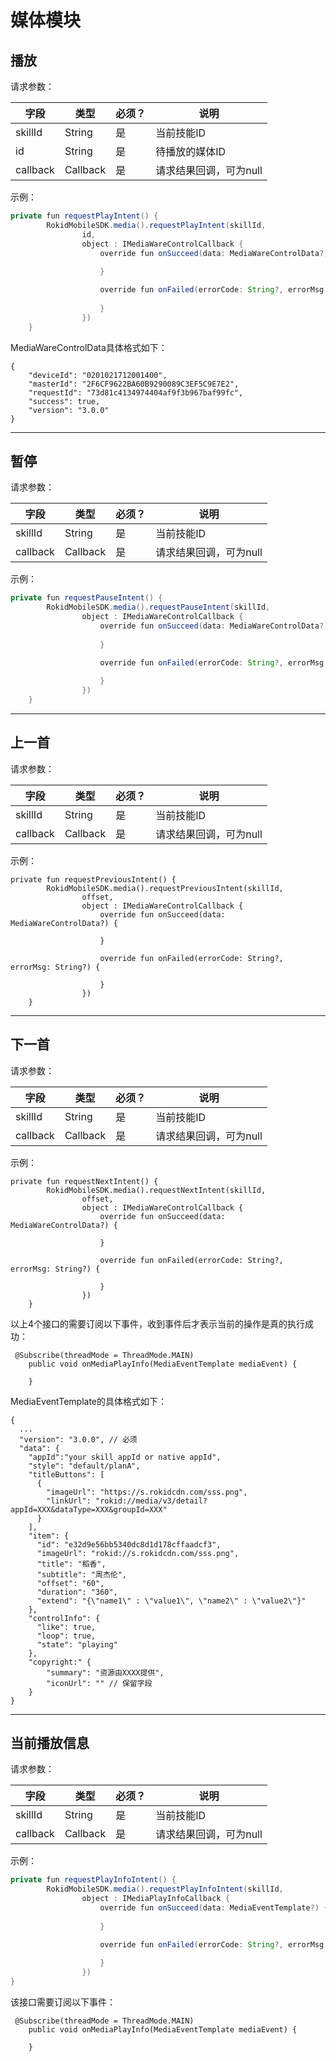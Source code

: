 # 媒体模块

## 播放

 请求参数：
 
| 字段    | 类型   | 必须？| 说明 |
| ------ | ----- | ----- | ----- |
| skillId | String | 是 | 当前技能ID |
| id | String | 是 | 待播放的媒体ID |
| callback | Callback | 是 | 请求结果回调，可为null |
示例：

```java
private fun requestPlayIntent() {
        RokidMobileSDK.media().requestPlayIntent(skillId,
                id,
                object : IMediaWareControlCallback {
                    override fun onSucceed(data: MediaWareControlData?) {
                
                    }

                    override fun onFailed(errorCode: String?, errorMsg: String?) {
                    
                    }
                })
    }
```
MediaWareControlData具体格式如下：

```
{
    "deviceId": "0201021712001400",
    "masterId": "2F6CF9622BA60B9290089C3EF5C9E7E2",
    "requestId": "73d81c4134974404af9f3b967baf99fc",
    "success": true,
    "version": "3.0.0"
}
```

---

## 暂停

 请求参数：
 
| 字段    | 类型   | 必须？| 说明 |
| ------ | ----- | ----- | ----- |
| skillId | String | 是 | 当前技能ID |
| callback | Callback | 是 | 请求结果回调，可为null |
示例：

```java
private fun requestPauseIntent() {
        RokidMobileSDK.media().requestPauseIntent(skillId,
                object : IMediaWareControlCallback {
                    override fun onSucceed(data: MediaWareControlData?) {
                
                    }

                    override fun onFailed(errorCode: String?, errorMsg: String?) {
                    
                    }
                })
    }
```

---

## 上一首

 请求参数：
 
| 字段    | 类型   | 必须？| 说明 |
| ------ | ----- | ----- | ----- |
| skillId | String | 是 | 当前技能ID |
| callback | Callback | 是 | 请求结果回调，可为null |
示例：

```
private fun requestPreviousIntent() {
        RokidMobileSDK.media().requestPreviousIntent(skillId,
                offset,
                object : IMediaWareControlCallback {
                    override fun onSucceed(data: MediaWareControlData?) {
                
                    }

                    override fun onFailed(errorCode: String?, errorMsg: String?) {
                    
                    }
                })
    }
```

---

## 下一首

 请求参数：
 
| 字段    | 类型   | 必须？| 说明 |
| ------ | ----- | ----- | ----- |
| skillId | String | 是 | 当前技能ID |
| callback | Callback | 是 | 请求结果回调，可为null |
示例：

```
private fun requestNextIntent() {
        RokidMobileSDK.media().requestNextIntent(skillId,
                offset,
                object : IMediaWareControlCallback {
                    override fun onSucceed(data: MediaWareControlData?) {
                
                    }

                    override fun onFailed(errorCode: String?, errorMsg: String?) {
                    
                    }
                })
    }
```
以上4个接口的需要订阅以下事件，收到事件后才表示当前的操作是真的执行成功：

```
 @Subscribe(threadMode = ThreadMode.MAIN)
    public void onMediaPlayInfo(MediaEventTemplate mediaEvent) {
    
    }
```
MediaEventTemplate的具体格式如下：

```
{
  ...
  "version": "3.0.0", // 必须
  "data": {
    "appId":"your skill appId or native appId",
    "style": "default/planA",
    "titleButtons": [
      {
        "imageUrl": "https://s.rokidcdn.com/sss.png",
        "linkUrl": "rokid://media/v3/detail?appId=XXX&dataType=XXX&groupId=XXX"
      }
    ],
    "item": {
      "id": "e32d9e56bb5340dc8d1d178cffaadcf3",
      "imageUrl": "rokid://s.rokidcdn.com/sss.png",
      "title": "稻香",
      "subtitle": "周杰伦",
      "offset": "60",
      "duration": "360",
      "extend": "{\"name1\" : \"value1\", \"name2\" : \"value2\"}"
    },
    "controlInfo": {
      "like": true,
      "loop": true,
      "state": "playing"
    },
    "copyright:" {
        "summary": "资源由XXXX提供",
        "iconUrl": "" // 保留字段
    }
}

```

---

## 当前播放信息

 请求参数：
 
| 字段    | 类型   | 必须？| 说明 |
| ------ | ----- | ----- | ----- |
| skillId | String | 是 | 当前技能ID |
| callback | Callback | 是 | 请求结果回调，可为null |
示例：

```java
private fun requestPlayInfoIntent() {
        RokidMobileSDK.media().requestPlayInfoIntent(skillId,
                object : IMediaPlayInfoCallback {
                    override fun onSucceed(data: MediaEventTemplate?) {
                        
                    }

                    override fun onFailed(errorCode: String?, errorMsg: String?) {
                    
                    }
                })    
}
```
该接口需要订阅以下事件：

```
 @Subscribe(threadMode = ThreadMode.MAIN)
    public void onMediaPlayInfo(MediaEventTemplate mediaEvent) {
    
    }
```


